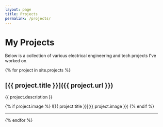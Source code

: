 ```yaml
---
layout: page
title: Projects
permalink: /projects/
---
```


# My Projects

Below is a collection of various electrical engineering and tech projects I've worked on.

{% for project in site.projects %}
## [{{ project.title }}]({{ project.url }})
{{ project.description }}

{% if project.image %}
![{{ project.title }}]({{ project.image }})
{% endif %}

---
{% endfor %}
